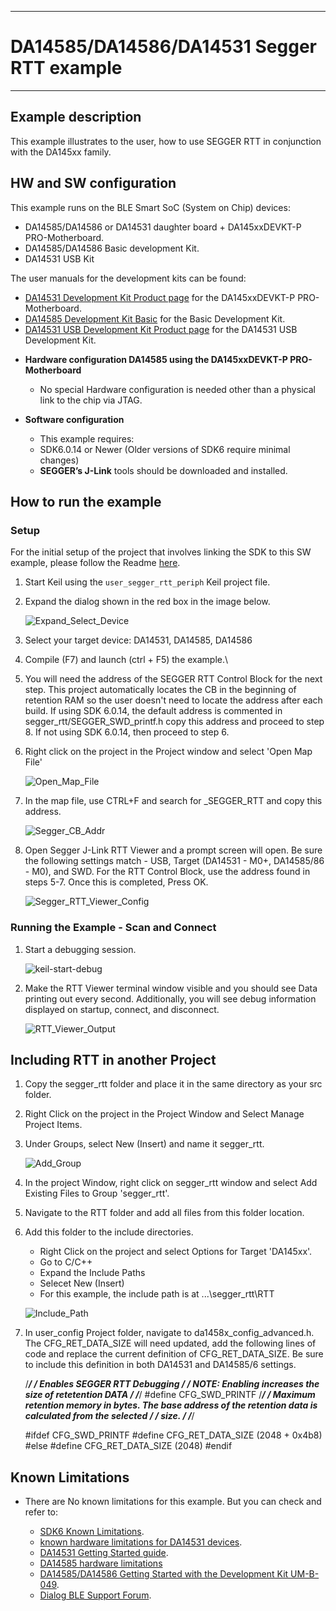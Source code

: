 -------
# DA14585/DA14586/DA14531 Segger RTT example
--------


## Example description

This example illustrates to the user, how to use SEGGER RTT in conjunction with the DA145xx family. 
	

## HW and SW configuration
This example runs on the BLE Smart SoC (System on Chip) devices:
- DA14585/DA14586 or DA14531 daughter board + DA145xxDEVKT-P PRO-Motherboard.
- DA14585/DA14586 Basic development Kit.
- DA14531 USB Kit

The user manuals for the development kits can be found:
- [DA14531 Development Kit Product page](https://www.dialog-semiconductor.com/products/da14531-development-kit-pro) for the DA145xxDEVKT-P PRO-Motherboard.
- [DA14585 Development Kit Basic](https://www.dialog-semiconductor.com/products/da14585-development-kit-basic) for the Basic Development Kit.
- [DA14531 USB Development Kit Product page](https://www.dialog-semiconductor.com/products/da14531-development-kit-usb) for the DA14531 USB Development Kit.

* **Hardware configuration DA14585 using the DA145xxDEVKT-P PRO-Motherboard**

	- No special Hardware configuration is needed other than a physical link to the chip via JTAG.
	
* **Software configuration**

	- This example requires:
    * SDK6.0.14 or Newer (Older versions of SDK6 require minimal changes)
	- **SEGGER’s J-Link** tools should be downloaded and installed.


## How to run the example

### Setup

For the initial setup of the project that involves linking the SDK to this SW example, please follow the Readme [here](https://github.com/dialog-semiconductor/BLE_SDK6_examples).

1. Start Keil using the `user_segger_rtt_periph` Keil project file.

2. Expand the dialog shown in the red box in the image below.
	
	![Expand_Select_Device](assets/Expand_Select_Device.png)

3. Select your target device: DA14531, DA14585, DA14586

4. Compile (F7) and launch (ctrl + F5) the example.\

5. You will need the address of the SEGGER RTT Control Block for the next step.  This project automatically locates the CB in the beginning of retention RAM so the user doesn't need to locate the address after each build.  If using SDK 6.0.14, the default address is commented in segger_rtt/SEGGER_SWD_printf.h copy this address and proceed to step 8.  If not using SDK 6.0.14, then proceed to step 6.

6. Right click on the project in the Project window and select 'Open Map File'
	
	![Open_Map_File](assets/Open_Map_File.png)

7. In the map file, use CTRL+F and search for _SEGGER_RTT and copy this address. 

	![Segger_CB_Addr](assets/Segger_CB_Addr.png)

8. Open Segger J-Link RTT Viewer and a prompt screen will open. Be sure the following settings match - USB, Target (DA14531 - M0+, DA14585/86 - M0), and SWD.  For the RTT Control Block, use the address found in steps 5-7. Once this is completed, Press OK.

	![Segger_RTT_Viewer_Config](assets/Segger_RTT_Viewer_Config.png)
	

### Running the Example - Scan and Connect

1. Start a debugging session.
	
	![keil-start-debug](assets/keil-start-debug-session.png)

2. Make the RTT Viewer terminal window visible and you should see Data printing out every second.  Additionally, you will see debug information displayed on startup, connect, and disconnect.
	
	![RTT_Viewer_Output](assets/RTT_Viewer_Output.png)

## Including RTT in another Project

1. Copy the segger_rtt folder and place it in the same directory as your src folder. 

2. Right Click on the project in the Project Window and Select Manage Project Items.

3. Under Groups, select New (Insert) and name it segger_rtt.  
	
	![Add_Group](assets/Add_Group.png)
	
4. In the project Window, right click on segger_rtt window and select Add Existing Files to Group 'segger_rtt'.

5.  Navigate to the RTT folder and add all files from this folder location. 

6.  Add this folder to the include directories.
	- Right Click on the project and select Options for Target 'DA145xx'.  
	- Go to C/C++
	- Expand the Include Paths
	- Selecet New (Insert)
	- For this example, the include path is at .\..\segger_rtt\RTT
	
	![Include_Path](assets/Include_Path.png)
	
7.  In user_config Project folder, navigate to da1458x_config_advanced.h.  The CFG_RET_DATA_SIZE will need updated, add the following lines of code and replace the current definition of CFG_RET_DATA_SIZE. Be sure to include this definition in both DA14531 and DA14585/6 settings.

	/****************************************************************************************************************/
	/* Enables SEGGER RTT Debugging                                                            */
	/* NOTE: Enabling increases the size of retetention DATA                                          */
	/****************************************************************************************************************/
	#define CFG_SWD_PRINTF
	/****************************************************************************************************************/
	/* Maximum retention memory in bytes. The base address of the retention data is calculated from the selected    */
	/* size.                                                                                                        */
	/****************************************************************************************************************/

	#ifdef CFG_SWD_PRINTF
		#define CFG_RET_DATA_SIZE    (2048 + 0x4b8)
	#else
		#define CFG_RET_DATA_SIZE    (2048)
	#endif 


## Known Limitations

- There are No known limitations for this example. But you can check and refer to: 

	- [SDK6 Known Limitations](http://lpccs-docs.dialog-semiconductor.com/sdk6_kll/index.html).
	- [known hardware limitations for DA14531 devices](https://www.dialog-semiconductor.com/da14531_HW_Limitation).
	- [DA14531 Getting Started guide](https://www.dialog-semiconductor.com/da14531-getting-started).
	- [DA14585 hardware limitations](https://www.dialog-semiconductor.com/sites/default/files/da1458x-knownlimitations_2019_01_07.pdf)
	- [DA14585/DA14586 Getting Started with the Development Kit UM-B-049](http://lpccs-docs.dialog-semiconductor.com/da14585_getting_started/index.html).
	- [Dialog BLE Support Forum](https://www.dialog-semiconductor.com/BLE_Support).

